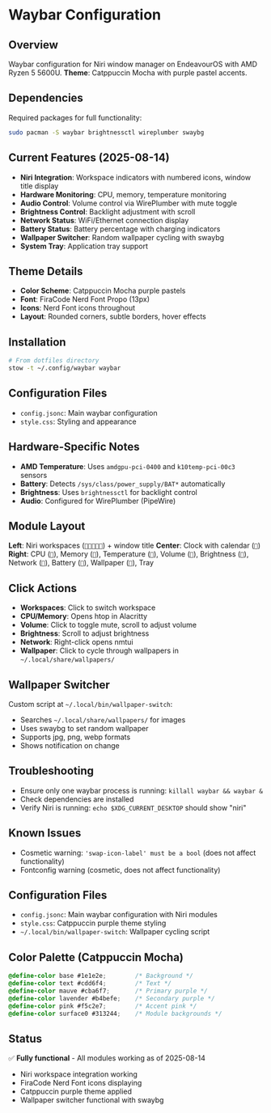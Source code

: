 # Waybar Configuration

## Overview
Waybar configuration for Niri window manager on EndeavourOS with AMD Ryzen 5 5600U.
**Theme**: Catppuccin Mocha with purple pastel accents.

## Dependencies
Required packages for full functionality:
```bash
sudo pacman -S waybar brightnessctl wireplumber swaybg
```

## Current Features (2025-08-14)
- **Niri Integration**: Workspace indicators with numbered icons, window title display
- **Hardware Monitoring**: CPU, memory, temperature monitoring
- **Audio Control**: Volume control via WirePlumber with mute toggle
- **Brightness Control**: Backlight adjustment with scroll
- **Network Status**: WiFi/Ethernet connection display
- **Battery Status**: Battery percentage with charging indicators
- **Wallpaper Switcher**: Random wallpaper cycling with swaybg
- **System Tray**: Application tray support

## Theme Details
- **Color Scheme**: Catppuccin Mocha purple pastels
- **Font**: FiraCode Nerd Font Propo (13px)
- **Icons**: Nerd Font icons throughout
- **Layout**: Rounded corners, subtle borders, hover effects

## Installation
```bash
# From dotfiles directory
stow -t ~/.config/waybar waybar
```

## Configuration Files
- `config.jsonc`: Main waybar configuration
- `style.css`: Styling and appearance

## Hardware-Specific Notes
- **AMD Temperature**: Uses `amdgpu-pci-0400` and `k10temp-pci-00c3` sensors
- **Battery**: Detects `/sys/class/power_supply/BAT*` automatically
- **Brightness**: Uses `brightnessctl` for backlight control
- **Audio**: Configured for WirePlumber (PipeWire)

## Module Layout
**Left**: Niri workspaces (`󰲠󰲢󰲤󰲦󰲨`) + window title
**Center**: Clock with calendar (`󰥔`)
**Right**: CPU (`󰘚`), Memory (`󰍛`), Temperature (`󱃃`), Volume (`󰕾`), Brightness (`󰃠`), Network (`󰖩`), Battery (`󰂂`), Wallpaper (`󰸉`), Tray

## Click Actions
- **Workspaces**: Click to switch workspace
- **CPU/Memory**: Opens htop in Alacritty
- **Volume**: Click to toggle mute, scroll to adjust volume
- **Brightness**: Scroll to adjust brightness
- **Network**: Right-click opens nmtui
- **Wallpaper**: Click to cycle through wallpapers in `~/.local/share/wallpapers/`

## Wallpaper Switcher
Custom script at `~/.local/bin/wallpaper-switch`:
- Searches `~/.local/share/wallpapers/` for images
- Uses swaybg to set random wallpaper
- Supports jpg, png, webp formats
- Shows notification on change

## Troubleshooting
- Ensure only one waybar process is running: `killall waybar && waybar &`
- Check dependencies are installed
- Verify Niri is running: `echo $XDG_CURRENT_DESKTOP` should show "niri"

## Known Issues
- Cosmetic warning: `'swap-icon-label' must be a bool` (does not affect functionality)
- Fontconfig warning (cosmetic, does not affect functionality)

## Configuration Files
- `config.jsonc`: Main waybar configuration with Niri modules
- `style.css`: Catppuccin purple theme styling
- `~/.local/bin/wallpaper-switch`: Wallpaper cycling script

## Color Palette (Catppuccin Mocha)
```css
@define-color base #1e1e2e;        /* Background */
@define-color text #cdd6f4;        /* Text */
@define-color mauve #cba6f7;       /* Primary purple */
@define-color lavender #b4befe;    /* Secondary purple */
@define-color pink #f5c2e7;        /* Accent pink */
@define-color surface0 #313244;    /* Module backgrounds */
```

## Status
✅ **Fully functional** - All modules working as of 2025-08-14
- Niri workspace integration working
- FiraCode Nerd Font icons displaying
- Catppuccin purple theme applied
- Wallpaper switcher functional with swaybg